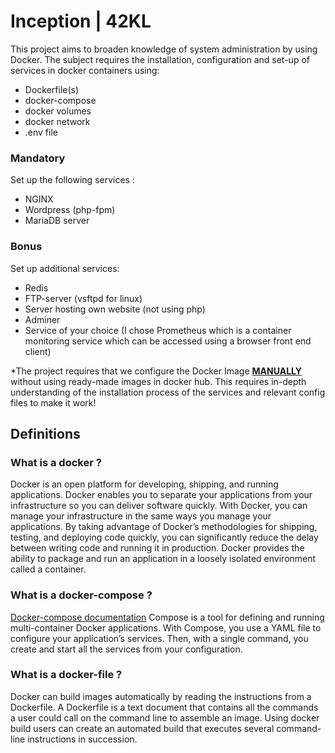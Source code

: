 # Inception | 42KL

This project aims to broaden knowledge of system administration by using Docker. The subject requires the installation, configuration and set-up of services in docker containers using:
- Dockerfile(s)
- docker-compose
- docker volumes
- docker network
- .env file

### Mandatory
Set up the following services :
 - NGINX
 - Wordpress (php-fpm)
 - MariaDB server

### Bonus
Set up additional services:
 - Redis
 - FTP-server (vsftpd for linux)
 - Server hosting own website (not using php)
 - Adminer
 - Service of your choice (I chose Prometheus which is a container monitoring service which can be accessed using a browser front end client)

*The project requires that we configure the Docker Image <ins>**MANUALLY**</ins> without using ready-made images in docker hub. This requires in-depth understanding of the installation process of the services and relevant config files to make it work!
## Definitions
### What is a docker ?
Docker is an open platform for developing, shipping, and running applications. Docker enables you to separate your applications from your infrastructure so you can deliver software quickly. With Docker, you can manage your infrastructure in the same ways you manage your applications. By taking advantage of Docker’s methodologies for shipping, testing, and deploying code quickly, you can significantly reduce the delay between writing code and running it in production.
Docker provides the ability to package and run an application in a loosely isolated environment called a container.

### What is a docker-compose ?
[Docker-compose documentation](https://docs.docker.com/compose/)
Compose is a tool for defining and running multi-container Docker applications. With Compose, you use a YAML file to configure your application’s services. Then, with a single command, you create and start all the services from your configuration.

### What is a docker-file ?
Docker can build images automatically by reading the instructions from a Dockerfile. A Dockerfile is a text document that contains all the commands a user could call on the command line to assemble an image. Using docker build users can create an automated build that executes several command-line instructions in succession.
